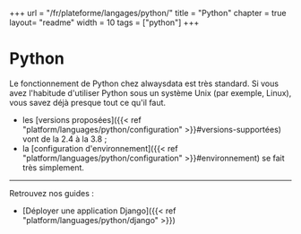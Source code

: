 +++
url = "/fr/plateforme/langages/python/"
title = "Python"
chapter = true
layout= "readme"
width = 10
tags = ["python"]
+++

# Python

Le fonctionnement de Python chez alwaysdata est très standard. Si vous avez l'habitude d'utiliser Python sous un système Unix (par exemple, Linux), vous savez déjà presque tout ce qu'il faut.

* les [versions proposées]({{< ref "platform/languages/python/configuration" >}}#versions-supportées) vont de la 2.4 à la 3.8 ;
* la [configuration d'environnement]({{< ref "platform/languages/python/configuration" >}}#environnement) se fait très simplement.

---

Retrouvez nos guides :

* [Déployer une application Django]({{< ref "platform/languages/python/django" >}})

